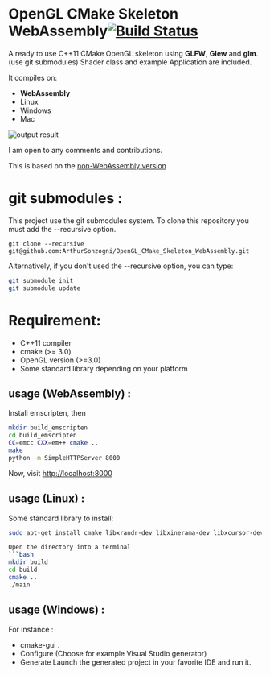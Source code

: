 
OpenGL CMake Skeleton WebAssembly[![Build Status](https://travis-ci.org/ArthurSonzogni/OpenGL_CMake_Skeleton_WebAssembly.svg?branch=master)](https://travis-ci.org/ArthurSonzogni/OpenGL_CMake_Skeleton_WebAssembly)
=======================

A ready to use C++11 CMake OpenGL skeleton using **GLFW**, **Glew** and **glm**. (use git submodules)
Shader class and example Application are included.

It compiles on:
 * **WebAssembly**
 * Linux
 * Windows
 * Mac

![output result](output.gif)

I am open to any comments and contributions.

This is based on the [non-WebAssembly version](https://github.com/ArthurSonzogni/OpenGL_CMake_Skeleton)

git submodules :
================

This project use the git submodules system.
To clone this repository you must add the --recursive option.
```
git clone --recursive git@github.com:ArthurSonzogni/OpenGL_CMake_Skeleton_WebAssembly.git
```
Alternatively, if you don't used the --recursive option, you can type:
```bash
git submodule init
git submodule update
```

Requirement:
============
* C++11 compiler
* cmake (>= 3.0)
* OpenGL version (>=3.0)
* Some standard library depending on your platform

usage (WebAssembly) : 
---------------------
Install emscripten, then
```bash
mkdir build_emscripten
cd build_emscripten
CC=emcc CXX=em++ cmake ..
make
python -m SimpleHTTPServer 8000
```

Now, visit [http://localhost:8000](http://localhost:8000)

usage (Linux) : 
---------------
Some standard library to install:
```bash
sudo apt-get install cmake libxrandr-dev libxinerama-dev libxcursor-dev libxi-dev

Open the directory into a terminal
```bash
mkdir build
cd build
cmake ..
./main
```

usage (Windows) :
-----------------
For instance :
* cmake-gui .
* Configure (Choose for example Visual Studio generator)
* Generate
Launch the generated project in your favorite IDE and run it.
